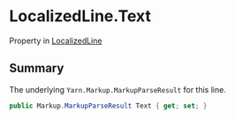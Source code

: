 # LocalizedLine.Text

Property in [LocalizedLine](/api/csharp/yarn.unity.localizedline.md)

## Summary


The underlying  <code>Yarn.Markup.MarkupParseResult</code>  for
this line.


```csharp
public Markup.MarkupParseResult Text { get; set; }
```

